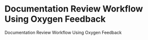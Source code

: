 # Documentation Review Workflow Using Oxygen Feedback
Documentation Review Workflow Using Oxygen Feedback
